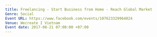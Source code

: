 ```yaml
---
title: Freelancing - Start Business from Home - Reach Global Market
Genre: Social
Event URL: https://www.facebook.com/events/107623329964024
Venue: Wecreate I Vietnam
Event date: 2017-08-21 07:00:00 +07:00
---
```


